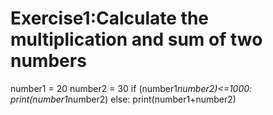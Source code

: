 # Exercise1:Calculate the multiplication and sum of two numbers
number1 = 20
number2 = 30
if (number1*number2)<=1000:
    print(number1*number2)
else:
    print(number1+number2)







  
    
